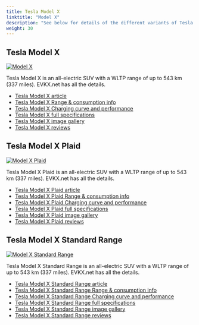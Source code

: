 ```yaml
---
title: Tesla Model X
linktitle: "Model X"
description: "See below for details of the different variants of Tesla Model X"
weight: 30
---
```

## Tesla Model X

<a href="/models/tesla/model_x/model_x/"><img src="https://media.evkx.net/multimedia/models/tesla/model_x/model_x/main_1_st.jpg" class="img-fluid" alt="Model X" ></a>

Tesla Model X is an all-electric SUV with a WLTP range of up to 543 km (337 miles). EVKX.net has all the details. 

- [Tesla Model X article](/models/tesla/model_x/model_x/)
- [Tesla Model X Range & consumption info](/models/tesla/model_x/model_x/rangeandconsumption)
- [Tesla Model X Charging curve and performance](/models/tesla/model_x/model_x/chargingcurve)
- [Tesla Model X full specifications](/models/tesla/model_x/model_x/specifications)
- [Tesla Model X image gallery](/models/tesla/model_x/model_x/gallery)
- [Tesla Model X reviews](/models/tesla/model_x/model_x/reviews)

## Tesla Model X Plaid

<a href="/models/tesla/model_x/model_x_plaid/"><img src="https://media.evkx.net/multimedia/models/tesla/model_x/model_x_plaid/main_1_st.jpg" class="img-fluid" alt="Model X Plaid" ></a>

Tesla Model X Plaid is an all-electric SUV with a WLTP range of up to 543 km (337 miles). EVKX.net has all the details. 

- [Tesla Model X Plaid article](/models/tesla/model_x/model_x_plaid/)
- [Tesla Model X Plaid Range & consumption info](/models/tesla/model_x/model_x_plaid/rangeandconsumption)
- [Tesla Model X Plaid Charging curve and performance](/models/tesla/model_x/model_x_plaid/chargingcurve)
- [Tesla Model X Plaid full specifications](/models/tesla/model_x/model_x_plaid/specifications)
- [Tesla Model X Plaid image gallery](/models/tesla/model_x/model_x_plaid/gallery)
- [Tesla Model X Plaid reviews](/models/tesla/model_x/model_x_plaid/reviews)

## Tesla Model X Standard Range

<a href="/models/tesla/model_x/model_x_standard_range/"><img src="https://media.evkx.net/multimedia/models/tesla/model_x/model_x_standard_range/main_1_st.jpg" class="img-fluid" alt="Model X Standard Range" ></a>

Tesla Model X Standard Range is an all-electric SUV with a WLTP range of up to 543 km (337 miles). EVKX.net has all the details. 

- [Tesla Model X Standard Range article](/models/tesla/model_x/model_x_standard_range/)
- [Tesla Model X Standard Range Range & consumption info](/models/tesla/model_x/model_x_standard_range/rangeandconsumption)
- [Tesla Model X Standard Range Charging curve and performance](/models/tesla/model_x/model_x_standard_range/chargingcurve)
- [Tesla Model X Standard Range full specifications](/models/tesla/model_x/model_x_standard_range/specifications)
- [Tesla Model X Standard Range image gallery](/models/tesla/model_x/model_x_standard_range/gallery)
- [Tesla Model X Standard Range reviews](/models/tesla/model_x/model_x_standard_range/reviews)

